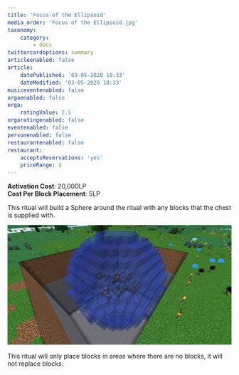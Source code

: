 ```yaml
---
title: 'Focus of the Ellipsoid'
media_order: 'Focus of the Ellipsoid.jpg'
taxonomy:
    category:
        - docs
twittercardoptions: summary
articleenabled: false
article:
    datePublished: '03-05-2020 18:33'
    dateModified: '03-05-2020 18:33'
musiceventenabled: false
orgaenabled: false
orga:
    ratingValue: 2.5
orgaratingenabled: false
eventenabled: false
personenabled: false
restaurantenabled: false
restaurant:
    acceptsReservations: 'yes'
    priceRange: $
---
```


**Activation Cost**: 20,000LP  
**Cost Per Block Placement**: 5LP  

This ritual will build a Sphere around the ritual with any blocks that the chest is supplied with.

![](Focus%20of%20the%20Ellipsoid.jpg)

This ritual will only place blocks in areas where there are no blocks, it will not replace blocks.